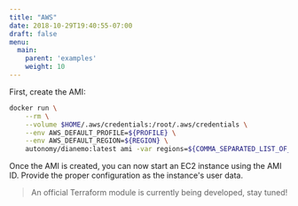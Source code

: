 ```yaml
---
title: "AWS"
date: 2018-10-29T19:40:55-07:00
draft: false
menu:
  main:
    parent: 'examples'
    weight: 10
---
```


First, create the AMI:

```bash
docker run \
    --rm \
    --volume $HOME/.aws/credentials:/root/.aws/credentials \
    --env AWS_DEFAULT_PROFILE=${PROFILE} \
    --env AWS_DEFAULT_REGION=${REGION} \
    autonomy/dianemo:latest ami -var regions=${COMMA_SEPARATED_LIST_OF_REGIONS}
```

Once the AMI is created, you can now start an EC2 instance using the AMI ID.
Provide the proper configuration as the instance's user data.

> An official Terraform module is currently being developed, stay tuned!
